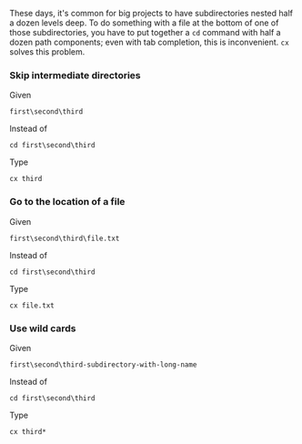 These days, it's common for big projects to have subdirectories nested half a dozen levels deep. To do something with a file at the bottom of one of those subdirectories, you have to put together a `cd` command with half a dozen path components; even with tab completion, this is inconvenient. `cx` solves this problem.

### Skip intermediate directories

Given

```
first\second\third
```

Instead of

```
cd first\second\third
```

Type

```
cx third
```

### Go to the location of a file

Given

```
first\second\third\file.txt
```

Instead of

```
cd first\second\third
```

Type

```
cx file.txt
```

### Use wild cards

Given

```
first\second\third-subdirectory-with-long-name
```

Instead of

```
cd first\second\third
```

Type

```
cx third*
```
